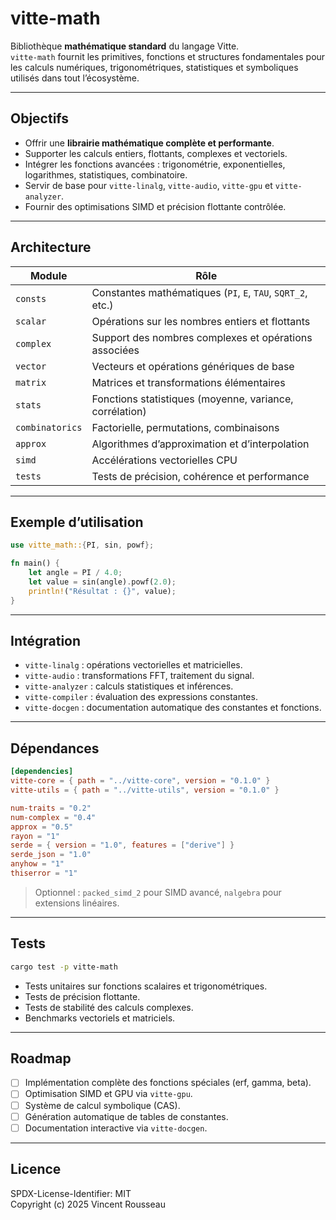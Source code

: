 

# vitte-math

Bibliothèque **mathématique standard** du langage Vitte.  
`vitte-math` fournit les primitives, fonctions et structures fondamentales pour les calculs numériques, trigonométriques, statistiques et symboliques utilisés dans tout l’écosystème.

---

## Objectifs

- Offrir une **librairie mathématique complète et performante**.  
- Supporter les calculs entiers, flottants, complexes et vectoriels.  
- Intégrer les fonctions avancées : trigonométrie, exponentielles, logarithmes, statistiques, combinatoire.  
- Servir de base pour `vitte-linalg`, `vitte-audio`, `vitte-gpu` et `vitte-analyzer`.  
- Fournir des optimisations SIMD et précision flottante contrôlée.

---

## Architecture

| Module        | Rôle |
|---------------|------|
| `consts`      | Constantes mathématiques (`PI`, `E`, `TAU`, `SQRT_2`, etc.) |
| `scalar`      | Opérations sur les nombres entiers et flottants |
| `complex`     | Support des nombres complexes et opérations associées |
| `vector`      | Vecteurs et opérations génériques de base |
| `matrix`      | Matrices et transformations élémentaires |
| `stats`       | Fonctions statistiques (moyenne, variance, corrélation) |
| `combinatorics` | Factorielle, permutations, combinaisons |
| `approx`      | Algorithmes d’approximation et d’interpolation |
| `simd`        | Accélérations vectorielles CPU |
| `tests`       | Tests de précision, cohérence et performance |

---

## Exemple d’utilisation

```rust
use vitte_math::{PI, sin, powf};

fn main() {
    let angle = PI / 4.0;
    let value = sin(angle).powf(2.0);
    println!("Résultat : {}", value);
}
```

---

## Intégration

- `vitte-linalg` : opérations vectorielles et matricielles.  
- `vitte-audio` : transformations FFT, traitement du signal.  
- `vitte-analyzer` : calculs statistiques et inférences.  
- `vitte-compiler` : évaluation des expressions constantes.  
- `vitte-docgen` : documentation automatique des constantes et fonctions.

---

## Dépendances

```toml
[dependencies]
vitte-core = { path = "../vitte-core", version = "0.1.0" }
vitte-utils = { path = "../vitte-utils", version = "0.1.0" }

num-traits = "0.2"
num-complex = "0.4"
approx = "0.5"
rayon = "1"
serde = { version = "1.0", features = ["derive"] }
serde_json = "1.0"
anyhow = "1"
thiserror = "1"
``` 

> Optionnel : `packed_simd_2` pour SIMD avancé, `nalgebra` pour extensions linéaires.

---

## Tests

```bash
cargo test -p vitte-math
```

- Tests unitaires sur fonctions scalaires et trigonométriques.  
- Tests de précision flottante.  
- Tests de stabilité des calculs complexes.  
- Benchmarks vectoriels et matriciels.

---

## Roadmap

- [ ] Implémentation complète des fonctions spéciales (erf, gamma, beta).  
- [ ] Optimisation SIMD et GPU via `vitte-gpu`.  
- [ ] Système de calcul symbolique (CAS).  
- [ ] Génération automatique de tables de constantes.  
- [ ] Documentation interactive via `vitte-docgen`.

---

## Licence

SPDX-License-Identifier: MIT  
Copyright (c) 2025 Vincent Rousseau